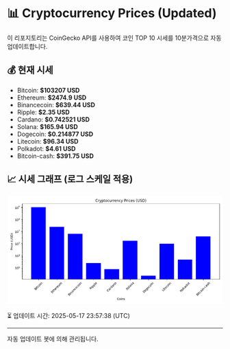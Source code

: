 
# 📊 Cryptocurrency Prices (Updated)

이 리포지토리는 CoinGecko API를 사용하여 코인 TOP 10 시세를 10분가격으로 자동 업데이트합니다.

## 💰 현재 시세
- Bitcoin: **$103207 USD**
- Ethereum: **$2474.9 USD**
- Binancecoin: **$639.44 USD**
- Ripple: **$2.35 USD**
- Cardano: **$0.742521 USD**
- Solana: **$165.94 USD**
- Dogecoin: **$0.214877 USD**
- Litecoin: **$96.34 USD**
- Polkadot: **$4.61 USD**
- Bitcoin-cash: **$391.75 USD**

## 📈 시세 그래프 (로그 스케일 적용)
![Crypto Prices](crypto_prices.png)

⏳ 업데이트 시간: 2025-05-17 23:57:38 (UTC)

---
자동 업데이트 봇에 의해 관리됩니다.
